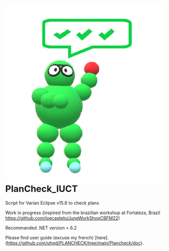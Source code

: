 <img src="teachMan.png" width="500" align="right">

# PlanCheck_IUCT
Script for Varian Eclipse v15.6 to check plans




Work in progress (inspired from the brazilian workshop at Fortaleza, Brazil https://github.com/joecastelo/JuneWorkShopCBFM22)

Recommanded .NET version > 6.2


Please find user guide (excuse my french) [here].(https://github.com/uhqd/PLANCHECK/tree/main/Plancheck/doc).
